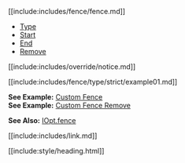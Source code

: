 [[include:includes/fence/fence.md]]

* [Type](type/index.html)
* [Start](start/index.html)
* [End](end/index.html)
* [Remove](remove/index.html)

[[include:includes/override/notice.md]]

[[include:includes/fence/type/strict/example01.md]]

**See Example:** [Custom Fence](/build-include/pages/Docs/examples/CustomFence.html)  
**See Example:** [Custom Fence Remove](/build-include/pages/Docs/examples/CustomFenceRemove.html)  

**See Also:** [IOpt.fence](/build-include/interfaces/src_interface.iopt.html#fence)

[[include:includes/link.md]]

[[include:style/heading.html]]